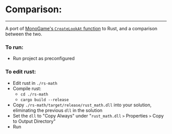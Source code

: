 # Comparison:
-----
A port of [MonoGame's `CreateLookAt` function](https://github.com/MonoGame/MonoGame/blob/develop/MonoGame.Framework/Matrix.cs#L761) to Rust, and a comparison between the two. 
### To run:
- Run project as preconfigured
### To edit rust:
- Edit rust in `./rs-math`
- Compile rust:
  - `cd ./rs-math`
  - `cargo build --release`
- Copy `./rs-math/target/release/rust_math.dll` into your solution, eliminating the previous `dll` in the solution
- Set the `dll` to "Copy Always" under "`rust_math.dll` `>` Properties `>` Copy to Output Directory"
- Run  